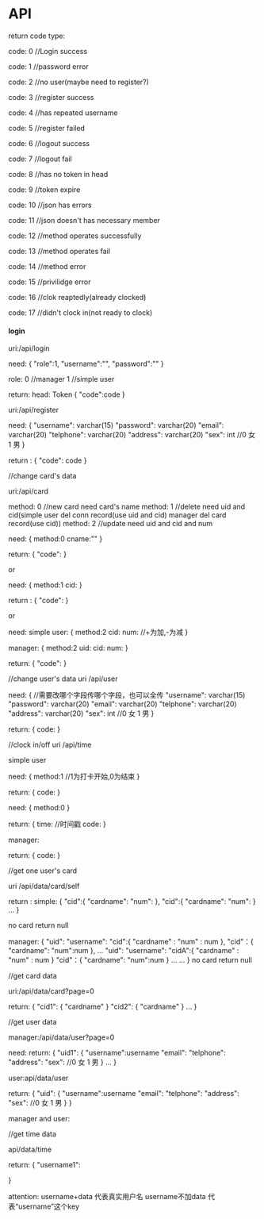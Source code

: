 # API

return code type:

code: 0   //Login success

code: 1   //password error

code: 2   //no user(maybe need to register?)

code: 3   //register success

code: 4   //has repeated username

code: 5   //register failed

code: 6   //logout success

code: 7   //logout fail

code: 8   //has no token in head

code: 9   //token expire 

code: 10  //json has errors

code: 11  //json doesn't has necessary member

code: 12  //method operates successfully

code: 13  //method operates fail

code: 14  //method error

code: 15  //privilidge error

code: 16  //clok reaptedly(already clocked)

code: 17  //didn't clock in(not ready to clock)

#### login

uri:/api/login

need:
{
    "role":1,
    "username":"",
    "password":""
}

role:
0   //manager
1   //simple user

return:
head: Token
{
    "code":code
}

uri:/api/register

need:
{
    "username":  varchar(15)
    "password":  varchar(20)
    "email":     varchar(20)
    "telphone":  varchar(20)
    "address":   varchar(20)
    "sex": int   //0 女 1 男
}

return :
{
    "code": code 
}


//change card's data

uri:/api/card

method: 0 //new card need card's name
method: 1 //delete need uid and cid(simple user del conn record(use uid and cid)     manager del card record(use cid))
method: 2 //update need uid and cid and num

need:
{
    method:0
    cname:""
}

return:
{
    "code":
}

or

need:
{
    method:1
    cid:
}

return :
{
    "code":
}

or

need:
simple user:
{
    method:2
    cid:
    num:        //+为加,-为减
}

manager:
{
    method:2
    uid:
    cid:
    num:
}

return:
{
    "code":
}

//change user's data
uri /api/user

need:
{
    //需要改哪个字段传哪个字段，也可以全传
    "username":  varchar(15)
    "password":  varchar(20)
    "email":     varchar(20)
    "telphone":  varchar(20)
    "address":   varchar(20)
    "sex": int   //0 女 1 男
}

return:
{
    code:
}

//clock in/off
uri /api/time

simple user

need:
{
    method:1 //1为打卡开始,0为结束
}

return:
{
    code:
}

need:
{
    method:0
}

return:
{
    time:   //时间戳
    code:
}

manager:

return:
{
    code:
}


//get one user's card

uri /api/data/card/self

return :
simple:
{
    "cid":{
        "cardname":
        "num":
    },
    "cid":{
        "cardname":
        "num":
    }
    ...
}

no card return null

manager:
{
    "uid":
        "username":
        "cid":{
            "cardname" : 
            "num" : num
        },
        "cid"：{
            "cardname":
            "num":num
        },
        ...
    "uid":
        "username":
        "cidA":{
            "cardname" : 
            "num" : num
        }
        "cid"：{
            "cardname":
            "num":num
        }
        ...
    ...
}
no card return null

//get card data

uri:/api/data/card?page=0

return:
{
    "cid1":
    {
        "cardname"
    }
    "cid2":
    {
        "cardname"
    }
    ...
}

//get  user data

manager:/api/data/user?page=0

need:
return:
{
    "uid1":
    {
        "username":username
        "email":
        "telphone":
        "address":
        "sex":  //0 女  1 男
    }
    ...
}

user:api/data/user

return:
{
    "uid":
    {
        "username":username
        "email":
        "telphone":
        "address":
        "sex":  //0 女  1 男
    }
}

manager and user:

//get time data

api/data/time

return:
{
    "username1":

}

attention:
username+data       代表真实用户名
username不加data    代表“username”这个key
